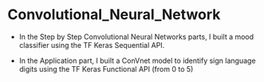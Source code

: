 # Convolutional_Neural_Network

- In the Step by Step Convolutional Neural Networks parts, I built a mood classifier using the TF Keras Sequential API.

- In the Application part, I built a ConVnet model to identify sign language digits using the TF Keras Functional API (from 0 to 5)
